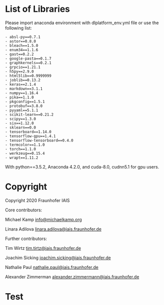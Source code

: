 # List of Libraries
Please import anaconda environment with dlplatform_env.yml file or use the following list:

    - absl-py==0.7.1
    - astor==0.8.0
    - bleach==1.5.0
    - enum34==1.1.6
    - gast==0.2.2
    - google-pasta==0.1.7
    - graphkernels==0.2.1
    - grpcio==1.21.1
    - h5py==2.9.0
    - html5lib==0.9999999
    - joblib==0.13.2
    - keras==2.1.4
    - markdown==3.1.1
    - numpy==1.16.4
    - pika==1.1.0
    - pkgconfig==1.5.1
    - protobuf==3.8.0
    - pyyaml==5.1.1
    - scikit-learn==0.21.2
    - scipy==1.3.0
    - six==1.12.0
    - sklearn==0.0
    - tensorboard==1.14.0
    - tensorflow-gpu==1.4.1
    - tensorflow-tensorboard==0.4.0
    - termcolor==1.1.0
    - torch==1.1.0
    - werkzeug==0.15.4
    - wrapt==1.11.2

With python==3.5.2, Anaconda 4.2.0, and cuda-8.0, cudnn5.1 for gpu users.

# Copyright
Copyright 2020 Fraunhofer IAIS

Core contributors:

Michael Kamp info@michaelkamp.org

Linara Adilova linara.adilova@iais.fraunhofer.de

Further contributors:

Tim Wirtz tim.tirtz@iais.fraunhofer.de

Joachim Sicking joachim.sicking@iais.fraunhofer.de

Nathalie Paul nathalie.paul@iais.fraunhofer.de

Alexander Zimmerman alexander.zimmermann@iais.fraunhofer.de

# Test
